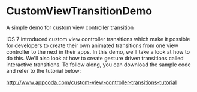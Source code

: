 # CustomViewTransitionDemo
A simple demo for custom view controller transition

iOS 7 introduced custom view controller transitions which make it possible for developers 
to create their own animated transitions from one view controller to the next in their apps. 
In this demo, we'll take a look at how to do this. We'll also look at how to create gesture 
driven transitions called interactive transitions. To follow along, you can download the sample
code and refer to the tutorial below:

http://www.appcoda.com/custom-view-controller-transitions-tutorial
